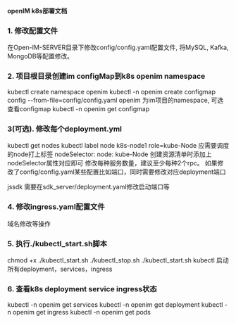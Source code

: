 #### openIM k8s部署文档
### 1. 修改配置文件
在Open-IM-SERVER目录下修改config/config.yaml配置文件, 将MySQL, Kafka, MongoDB等配置修改。

### 2. 项目根目录创建im configMap到k8s openim namespace
kubectl create namespace openim
kubectl -n openim create configmap config --from-file=config/config.yaml
openim 为im项目的namespace, 可选
查看configmap
kubectl -n openim get configmap

### 3(可选). 修改每个deployment.yml
kubectl get nodes
kubectl label node k8s-node1 role=kube-Node
应需要调度的node打上标签
nodeSelector:
  node: kube-Node
创建资源清单时添加上nodeSelector属性对应即可
修改每种服务数量，建议至少每种2个rpc。
如果修改了config/config.yaml某些配置比如端口，同时需要修改对应deployment端口

jssdk 需要在sdk_server/deployment.yaml修改启动端口等

### 4. 修改ingress.yaml配置文件
域名修改等操作

### 5. 执行./kubectl_start.sh脚本
chmod +x ./kubectl_start.sh ./kubectl_stop.sh
./kubectl_start.sh
kubectl 启动所有deployment，services，ingress

### 6. 查看k8s deployment service ingress状态
kubectl -n openim get services
kubectl -n openim get deployment
kubectl -n openim get ingress
kubectl -n openim get pods
